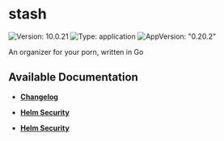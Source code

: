 # stash

![Version: 10.0.21](https://img.shields.io/badge/Version-10.0.21-informational?style=flat-square) ![Type: application](https://img.shields.io/badge/Type-application-informational?style=flat-square) ![AppVersion: "0.20.2"](https://img.shields.io/badge/AppVersion-"0.20.2"-informational?style=flat-square)

An organizer for your porn, written in Go

## Available Documentation

- [**Changelog**](CHANGELOG)

- [**Helm Security**](container-security)

- [**Helm Security**](helm-security)

